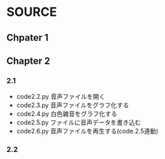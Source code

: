 # SOURCE

## Chpater 1

## Chapter 2

### 2.1

- code2.2.py 音声ファイルを開く
- code2.3.py 音声ファイルをグラフ化する
- code2.4.py 白色雑音をグラフ化する
- code2.5.py ファイルに音声データを書き込む
- code2.6.py 音声ファイルを再生する(code.2.5連動)

### 2.2


